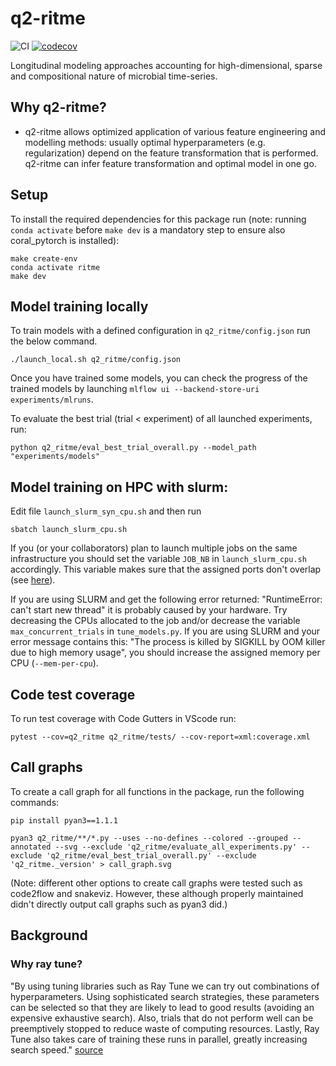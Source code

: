 # q2-ritme
![CI](https://github.com/adamovanja/q2-ritme/actions/workflows/ci.yml/badge.svg)
[![codecov](https://codecov.io/gh/adamovanja/q2-ritme/branch/main/graph/badge.svg?token=VQ4D7FXMCB)](https://codecov.io/gh/adamovanja/q2-ritme)

Longitudinal modeling approaches accounting for high-dimensional, sparse and compositional nature of microbial time-series.

## Why q2-ritme?
* q2-ritme allows optimized application of various feature engineering and modelling methods: usually optimal hyperparameters (e.g. regularization) depend on the feature transformation that is performed. q2-ritme can infer feature transformation and optimal model in one go.

## Setup
To install the required dependencies for this package run (note: running `conda activate` before `make dev` is a mandatory step to ensure also coral_pytorch is installed):
```shell
make create-env
conda activate ritme
make dev
```

## Model training locally
To train models with a defined configuration in `q2_ritme/config.json` run the below command.
````
./launch_local.sh q2_ritme/config.json
````
Once you have trained some models, you can check the progress of the trained models by launching `mlflow ui --backend-store-uri experiments/mlruns`.

To evaluate the best trial (trial < experiment) of all launched experiments, run:
````
python q2_ritme/eval_best_trial_overall.py --model_path "experiments/models"
````

## Model training on HPC with slurm:
Edit file `launch_slurm_syn_cpu.sh` and then run
````
sbatch launch_slurm_cpu.sh
````
If you (or your collaborators) plan to launch multiple jobs on the same infrastructure you should set the variable `JOB_NB` in `launch_slurm_cpu.sh` accordingly. This variable makes sure that the assigned ports don't overlap (see [here](https://docs.ray.io/en/latest/cluster/vms/user-guides/community/slurm.html#slurm-networking-caveats)).

If you are using SLURM and get the following error returned: "RuntimeError: can't start new thread"
it is probably caused by your hardware. Try decreasing the CPUs allocated to the job and/or decrease the variable `max_concurrent_trials` in `tune_models.py`.
If you are using SLURM and your error message contains this: "The process is killed by SIGKILL by OOM killer due to high memory usage", you should increase the assigned memory per CPU (`--mem-per-cpu`).

## Code test coverage
To run test coverage with Code Gutters in VScode run:
````
pytest --cov=q2_ritme q2_ritme/tests/ --cov-report=xml:coverage.xml
````

## Call graphs
To create a call graph for all functions in the package, run the following commands:
````
pip install pyan3==1.1.1

pyan3 q2_ritme/**/*.py --uses --no-defines --colored --grouped --annotated --svg --exclude 'q2_ritme/evaluate_all_experiments.py' --exclude 'q2_ritme/eval_best_trial_overall.py' --exclude 'q2_ritme._version' > call_graph.svg
````
(Note: different other options to create call graphs were tested such as code2flow and snakeviz. However, these although properly maintained didn't directly output call graphs such as pyan3 did.)

## Background
### Why ray tune?
"By using tuning libraries such as Ray Tune we can try out combinations of hyperparameters. Using sophisticated search strategies, these parameters can be selected so that they are likely to lead to good results (avoiding an expensive exhaustive search). Also, trials that do not perform well can be preemptively stopped to reduce waste of computing resources. Lastly, Ray Tune also takes care of training these runs in parallel, greatly increasing search speed." [source](https://docs.ray.io/en/latest/tune/examples/tune-xgboost.html#tune-xgboost-ref)
